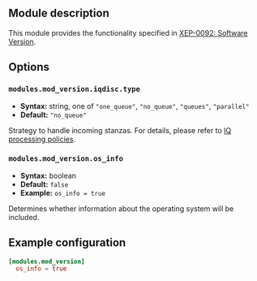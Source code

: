 ## Module description

This module provides the functionality specified in [XEP-0092: Software Version](https://xmpp.org/extensions/xep-0092.html).

## Options

### `modules.mod_version.iqdisc.type`
* **Syntax:** string, one of `"one_queue"`, `"no_queue"`, `"queues"`, `"parallel"`
* **Default:** `"no_queue"`

Strategy to handle incoming stanzas. For details, please refer to
[IQ processing policies](../configuration/Modules.md#iq-processing-policies).

### `modules.mod_version.os_info`
* **Syntax:** boolean
* **Default:** `false`
* **Example:** `os_info = true`

Determines whether information about the operating system will be included.

## Example configuration

```toml
[modules.mod_version]
  os_info = true
```
